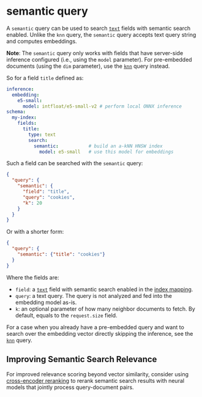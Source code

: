# semantic query

A `semantic` query can be used to search [`text`](../../../indexing/types/text.md) fields with semantic search enabled. Unlike the `knn` query, the `semantic` query accepts text query string and computes embeddings. 

**Note**: The `semantic` query only works with fields that have server-side inference configured (i.e., using the `model` parameter). For pre-embedded documents (using the `dim` parameter), use the [`knn`](knn.md) query instead.

So for a field `title` defined as:

```yaml
inference:
  embedding:
    e5-small:
      model: intfloat/e5-small-v2 # perform local ONNX inference
schema:
  my-index:
    fields:
      title:
        type: text
        search:
          semantic:           # build an a-kNN HNSW index
            model: e5-small   # use this model for embeddings
```

Such a field can be searched with the `semantic` query:

```json
{
  "query": {
    "semantic": {
      "field": "title",
      "query": "cookies",
      "k": 20 
    }
  }
}
```

Or with a shorter form:

```json
{
  "query": {
    "semantic": {"title": "cookies"}
  }
}
```

Where the fields are:

* `field`: a [`text`](../../../indexing/types/text.md) field with semantic search enabled in the [index mapping](../../../indexing/mapping.md).
* `query`: a text query. The query is not analyzed and fed into the embedding model as-is.
* `k`: an optional parameter of how many neighbor documents to fetch. By default, equals to the `request.size` field.

For a case when you already have a pre-embedded query and want to search over the embedding vector directly skipping the inference, see the [`knn`](knn.md) query.

## Improving Semantic Search Relevance

For improved relevance scoring beyond vector similarity, consider using [cross-encoder reranking](../rank/ce.md) to rerank semantic search results with neural models that jointly process query-document pairs.